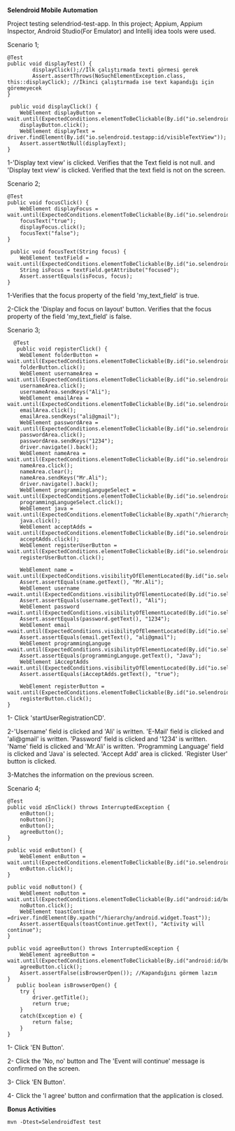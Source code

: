**Selendroid Mobile Automation**


Project testing selendriod-test-app. 
In this project; Appium, Appium Inspector, Android Studio(For Emulator) and Intellij idea tools were used.

Scenario 1; 

    @Test
    public void displayTest() {
            displayClick();//İlk çalıştırmada texti görmesi gerek
            Assert.assertThrows(NoSuchElementException.class, this::displayClick); //İkinci çalıştırmada ise text kapandığı için göremeyecek
    }
    
     public void displayClick() {
        WebElement displayButton = wait.until(ExpectedConditions.elementToBeClickable(By.id("io.selendroid.testapp:id/visibleButtonTest")));
        displayButton.click();
        WebElement displayText = driver.findElement(By.id("io.selendroid.testapp:id/visibleTextView"));
        Assert.assertNotNull(displayText);
    }

1-'Display text view' is clicked. Verifies that the Text field is not null.
and 'Display text view' is clicked. Verified that the text field is not on the screen.

Scenario 2;

    @Test
    public void focusClick() {
        WebElement displayFocus = wait.until(ExpectedConditions.elementToBeClickable(By.id("io.selendroid.testapp:id/topLevelElementTest")));
        focusText("true");
        displayFocus.click();
        focusText("false");
    }
    
     public void focusText(String focus) {
        WebElement textField = wait.until(ExpectedConditions.elementToBeClickable(By.id("io.selendroid.testapp:id/my_text_field")));
        String isFocus = textField.getAttribute("focused");
        Assert.assertEquals(isFocus, focus);
    }
    
1-Verifies that the focus property of the field 'my_text_field' is true.

2-Click the 'Display and focus on layout' button. Verifies that the focus property of the field 'my_text_field' is false.
    
Scenario 3;
    
      @Test
       public void registerClick() {
        WebElement folderButton = wait.until(ExpectedConditions.elementToBeClickable(By.id("io.selendroid.testapp:id/startUserRegistration")));
        folderButton.click();
        WebElement usernameArea = wait.until(ExpectedConditions.elementToBeClickable(By.id("io.selendroid.testapp:id/inputUsername")));
        usernameArea.click();
        usernameArea.sendKeys("Ali");
        WebElement emailArea = wait.until(ExpectedConditions.elementToBeClickable(By.id("io.selendroid.testapp:id/inputEmail")));
        emailArea.click();
        emailArea.sendKeys("ali@gmail");
        WebElement passwordArea = wait.until(ExpectedConditions.elementToBeClickable(By.id("io.selendroid.testapp:id/inputPassword")));
        passwordArea.click();
        passwordArea.sendKeys("1234");
        driver.navigate().back();
        WebElement nameArea = wait.until(ExpectedConditions.elementToBeClickable(By.id("io.selendroid.testapp:id/inputName")));
        nameArea.click();
        nameArea.clear();
        nameArea.sendKeys("Mr.Ali");
        driver.navigate().back();
        WebElement programmingLangugeSelect = wait.until(ExpectedConditions.elementToBeClickable(By.id("io.selendroid.testapp:id/input_preferedProgrammingLanguage")));
        programmingLangugeSelect.click();
        WebElement java = wait.until(ExpectedConditions.elementToBeClickable(By.xpath("/hierarchy/android.widget.FrameLayout/android.widget.FrameLayout/android.widget.FrameLayout/android.widget.LinearLayout/android.widget.LinearLayout[2]/android.widget.ListView/android.widget.CheckedTextView[6]")));
        java.click();
        WebElement acceptAdds = wait.until(ExpectedConditions.elementToBeClickable(By.id("io.selendroid.testapp:id/input_adds")));
        acceptAdds.click();
        WebElement registerUserButton = wait.until(ExpectedConditions.elementToBeClickable(By.id("io.selendroid.testapp:id/btnRegisterUser")));
        registerUserButton.click();

        WebElement name = wait.until(ExpectedConditions.visibilityOfElementLocated(By.id("io.selendroid.testapp:id/label_name_data")));
        Assert.assertEquals(name.getText(), "Mr.Ali");
        WebElement username =wait.until(ExpectedConditions.visibilityOfElementLocated(By.id("io.selendroid.testapp:id/label_username_data")));
        Assert.assertEquals(username.getText(), "Ali");
        WebElement password =wait.until(ExpectedConditions.visibilityOfElementLocated(By.id("io.selendroid.testapp:id/label_password_data")));
        Assert.assertEquals(password.getText(), "1234");
        WebElement email =wait.until(ExpectedConditions.visibilityOfElementLocated(By.id("io.selendroid.testapp:id/label_email_data")));
        Assert.assertEquals(email.getText(), "ali@gmail");
        WebElement programmingLanguge =wait.until(ExpectedConditions.visibilityOfElementLocated(By.id("io.selendroid.testapp:id/label_preferedProgrammingLanguage_data")));
        Assert.assertEquals(programmingLanguge.getText(), "Java");
        WebElement iAcceptAdds =wait.until(ExpectedConditions.visibilityOfElementLocated(By.id("io.selendroid.testapp:id/label_acceptAdds_data")));
        Assert.assertEquals(iAcceptAdds.getText(), "true");

        WebElement registerButton = wait.until(ExpectedConditions.elementToBeClickable(By.id("io.selendroid.testapp:id/buttonRegisterUser")));
        registerButton.click();
    }
    
 1- Click 'startUserRegistrationCD'.
 
 2-'Username' field is clicked and 'Ali' is written.
 'E-Mail' field is clicked and 'ali@gmail' is written.
'Password' field is clicked and '1234' is written.
'Name' field is clicked and 'Mr.Ali' is written.
'Programming Language' field is clicked and 'Java' is selected.
'Accept Add' area is clicked.
'Register User' button is clicked.

 3-Matches the information on the previous screen.
    
 Scenario 4;
    
    @Test
    public void zEnClick() throws InterruptedException {
        enButton();
        noButton();
        enButton();
        agreeButton();
    }

    public void enButton() {
        WebElement enButton = wait.until(ExpectedConditions.elementToBeClickable(By.id("io.selendroid.testapp:id/buttonTest")));
        enButton.click();
    }

    public void noButton() {
        WebElement noButton = wait.until(ExpectedConditions.elementToBeClickable(By.id("android:id/button2")));
        noButton.click();
        WebElement toastContinue =driver.findElement(By.xpath("/hierarchy/android.widget.Toast"));
        Assert.assertEquals(toastContinue.getText(), "Activity will continue");
    }

    public void agreeButton() throws InterruptedException {
        WebElement agreeButton = wait.until(ExpectedConditions.elementToBeClickable(By.id("android:id/button1")));
        agreeButton.click();
        Assert.assertFalse(isBrowserOpen()); //Kapandığını görmem lazım
    }
       public boolean isBrowserOpen() {
        try {
            driver.getTitle();
            return true;
        }
        catch(Exception e) {
            return false;
        }
    }
    
 1- Click 'EN Button'.
 
 2- Click the 'No, no' button and The 'Event will continue' message is confirmed on the screen.
 
 3- Click 'EN Button'.
 
 4- Click the 'I agree' button and confirmation that the application is closed.
    
  **Bonus Activities**
      
    mvn -Dtest=SelendroidTest test
    
